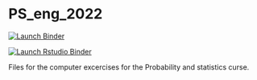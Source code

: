 # PS_eng_2022
<!-- badges: start -->
[![Launch Binder](http://mybinder.org/badge_logo.svg)](https://mybinder.org/v2/gh/Beremi/PS_eng_2022/master)
<!-- badges: end -->

<!-- badges: start -->
[![Launch Rstudio Binder](http://mybinder.org/badge_logo.svg)](https://mybinder.org/v2/gh/Beremi/PS_eng_2022/master?urlpath=rstudio)
<!-- badges: end -->
Files for the computer excercises for the Probability and statistics curse.
